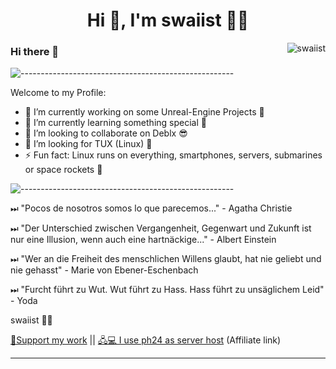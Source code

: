 <h1 align="center">Hi 👋, I'm swaiist 🐱‍💻 </h1>
<img align ="right" src="https://komarev.com/ghpvc/?username=swaiist&label=Profile%20views&color=0e75b6&style=flat" alt="swaiist">

### Hi there 👋
![-----------------------------------------------------](https://raw.githubusercontent.com/andreasbm/readme/master/assets/lines/rainbow.png)

Welcome to my Profile: 

- 🔭 I’m currently working on some Unreal-Engine Projects 🥂
- 🌱 I’m currently learning something special 💫
- 👯 I’m looking to collaborate on Deblx 😎
- 🤔 I’m looking for TUX (Linux) 🐧
- ⚡ Fun fact: Linux runs on everything, smartphones, servers, submarines or space rockets 🚀

![-----------------------------------------------------](https://raw.githubusercontent.com/andreasbm/readme/master/assets/lines/rainbow.png)

⏭ "Pocos de nosotros somos lo que parecemos..." - Agatha Christie

⏭ "Der Unterschied zwischen Vergangenheit, Gegenwart und Zukunft ist nur eine Illusion, wenn auch eine hartnäckige..." - Albert Einstein

⏭ "Wer an die Freiheit des menschlichen Willens glaubt, hat nie geliebt und nie gehasst" - Marie von Ebener-Eschenbach

⏭ "Furcht führt zu Wut. Wut führt zu Hass. Hass führt zu unsäglichem Leid" - Yoda


swaiist 👨‍💻

[💝Support my work](https://prohosting24.de/cp/donate/swaiist) ||
[🖧💻 I use ph24 as server host](https://prohosting24.de/a/swaiist)	(Affiliate link)

---


<!--
**swaiist/swaiist** is a ✨ _special_ ✨ repository because its `README.md` (this file) appears on your GitHub profile.

Here are some ideas to get you started:

- 🔭 I’m currently working on ...
- 🌱 I’m currently learning ...
- 👯 I’m looking to collaborate on ...
- 🤔 I’m looking for help with ...
- 💬 Ask me about ...
- 📫 How to reach me: ...
- 😄 Pronouns: ...
- ⚡ Fun fact: ...
![Github stats](https://github-readme-stats.vercel.app/api?username=swaiist&show_icons=true&theme=algolia)
-->

